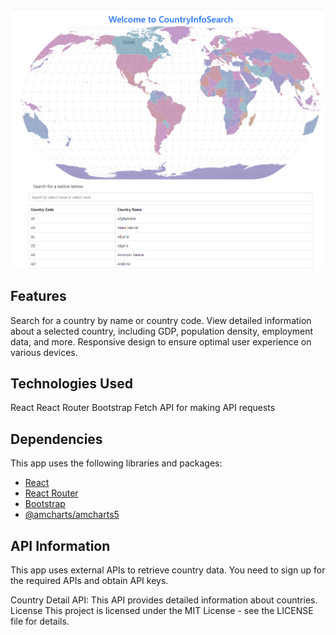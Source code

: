 ![Alt text](1692251238607.jpg)

## Features
Search for a country by name or country code.
View detailed information about a selected country, including GDP, population density, employment data, and more.
Responsive design to ensure optimal user experience on various devices.

## Technologies Used
React
React Router
Bootstrap
Fetch API for making API requests

## Dependencies

This app uses the following libraries and packages:

- [React](https://reactjs.org/)
- [React Router](https://reactrouter.com/)
- [Bootstrap](https://getbootstrap.com/)
- [@amcharts/amcharts5](https://www.amcharts.com/)

## API Information
This app uses external APIs to retrieve country data. You need to sign up for the required APIs and obtain API keys.

Country Detail API: This API provides detailed information about countries.
License
This project is licensed under the MIT License - see the LICENSE file for details.

